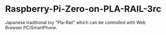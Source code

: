 # Raspberry-Pi-Zero-on-PLA-RAIL-3rc
Japanese traditional toy "Pla-Rail" which can be controlled with Web Browser PC/SmartPhone.

